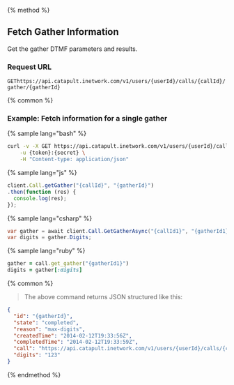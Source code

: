 {% method %}

## Fetch Gather Information
Get the gather DTMF parameters and results.

### Request URL

<code class="get">GET</code>`https://api.catapult.inetwork.com/v1/users/{userId}/calls/{callId}/gather/{gatherId}`

{% common %}

### Example: Fetch information for a single gather

{% sample lang="bash" %}

```bash
curl -v -X GET https://api.catapult.inetwork.com/v1/users/{userId}/calls/{callId}/gather/{gatherId} \
	-u {token}:{secret} \
	-H "Content-type: application/json"
```

{% sample lang="js" %}

```js
client.Call.getGather("{callId}", "{gatherId}")
.then(function (res) {
  console.log(res);
});
```

{% sample lang="csharp" %}

```csharp
var gather = await client.Call.GetGatherAsync("{callId1}", "{gatherId1}");
var digits = gather.Digits;
```

{% sample lang="ruby" %}

```ruby
gather = call.get_gather("{gatherId1}")
digits = gather[:digits]
```

{% common %}

> The above command returns JSON structured like this:

```json
{
  "id": "{gatherId}",
  "state": "completed",
  "reason": "max-digits",
  "createdTime": "2014-02-12T19:33:56Z",
  "completedTime": "2014-02-12T19:33:59Z",
  "call": "https://api.catapult.inetwork.com/v1/users/{userId}/calls/{callId}",
  "digits": "123"
}
```
{% endmethod %}
